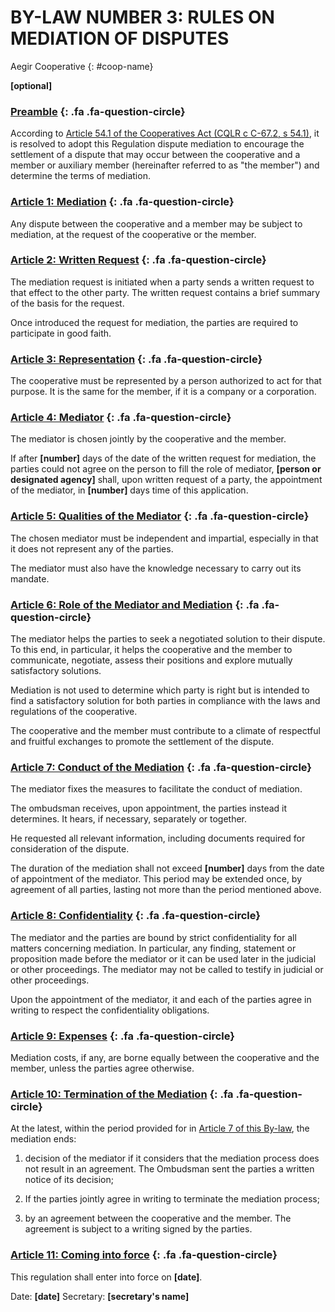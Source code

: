 ﻿BY-LAW NUMBER 3: RULES ON MEDIATION OF DISPUTES
===============================================

Aegir Cooperative
{: #coop-name}


**[optional]**

### [Preamble](#preamble) [](){: .fa .fa-question-circle}

According to [Article 54.1 of the Cooperatives Act (CQLR c C-67.2,
s 54.1)](http://canlii.ca/t/52jp7#sec54.1), it is resolved to adopt this
Regulation dispute mediation to encourage the settlement of a dispute that may
occur between the cooperative and a member or auxiliary member (hereinafter
referred to as "the member") and determine the terms of mediation.

### [Article 1: Mediation](#article-1-mediation) [](){: .fa .fa-question-circle}

Any dispute between the cooperative and a member may be subject to mediation,
at the request of the cooperative or the member.

### [Article 2: Written Request](#article-2-written-request) [](){: .fa .fa-question-circle}

The mediation request is initiated when a party sends a written request to that
effect to the other party. The written request contains a brief summary of the
basis for the request.

Once introduced the request for mediation, the parties are required to
participate in good faith.

### [Article 3: Representation](#article-3-representation) [](){: .fa .fa-question-circle}

The cooperative must be represented by a person authorized to act for that
purpose. It is the same for the member, if it is a company or a corporation.

### [Article 4: Mediator](#article-4-mediator) [](){: .fa .fa-question-circle}

The mediator is chosen jointly by the cooperative and the member.

If after **[number]** days of the date of the written request for mediation,
the parties could not agree on the person to fill the role of mediator,
**[person or designated agency]** shall, upon written request of a party, the
appointment of the mediator, in **[number]** days time of this application.

### [Article 5: Qualities of the Mediator](#article-5-qualities-of-the-mediator) [](){: .fa .fa-question-circle}

The chosen mediator must be independent and impartial, especially in that it
does not represent any of the parties.

The mediator must also have the knowledge necessary to carry out its mandate.

### [Article 6: Role of the Mediator and Mediation](#article-6-role-of-the-mediator-and-mediation) [](){: .fa .fa-question-circle}

The mediator helps the parties to seek a negotiated solution to their dispute.
To this end, in particular, it helps the cooperative and the member to
communicate, negotiate, assess their positions and explore mutually
satisfactory solutions.

Mediation is not used to determine which party is right but is intended to find
a satisfactory solution for both parties in compliance with the laws and
regulations of the cooperative.

The cooperative and the member must contribute to a climate of respectful and
fruitful exchanges to promote the settlement of the dispute.

### [Article 7: Conduct of the Mediation](#article-7-conduct-of-the-mediation) [](){: .fa .fa-question-circle}

The mediator fixes the measures to facilitate the conduct of mediation.

The ombudsman receives, upon appointment, the parties instead it determines. It
hears, if necessary, separately or together.

He requested all relevant information, including documents required for
consideration of the dispute.

The duration of the mediation shall not exceed **[number]** days from the date of
appointment of the mediator. This period may be extended once, by agreement of
all parties, lasting not more than the period mentioned above.

### [Article 8: Confidentiality](#article-8-confidentiality) [](){: .fa .fa-question-circle}

The mediator and the parties are bound by strict confidentiality for all
matters concerning mediation. In particular, any finding, statement or
proposition made before the mediator or it can be used later in the judicial or
other proceedings. The mediator may not be called to testify in judicial or
other proceedings.

Upon the appointment of the mediator, it and each of the parties agree in
writing to respect the confidentiality obligations.

### [Article 9: Expenses](#article-9-expenses) [](#){: .fa .fa-question-circle}

Mediation costs, if any, are borne equally between the cooperative and the
member, unless the parties agree otherwise.

### [Article 10: Termination of the Mediation](#article-10-termination-of-the-mediation) [](../#){: .fa .fa-question-circle}

At the latest, within the period provided for in [Article 7 of this
By-law](#article-7-conduct-of-the-mediation), the mediation ends:

1. decision of the mediator if it considers that the mediation process does not
   result in an agreement. The Ombudsman sent the parties a written notice of
   its decision;

2. If the parties jointly agree in writing to terminate the mediation process;

3. by an agreement between the cooperative and the member. The agreement is
   subject to a writing signed by the parties.

### [Article 11: Coming into force](#article-11-coming-into-force) [](){: .fa .fa-question-circle}

This regulation shall enter into force on **[date]**.




Date: **[date]**
Secretary: **[secretary's name]**

